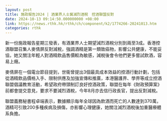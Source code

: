 ```yaml
---
layout: post
title: 施政報告2024 | 酒業界人士冀減烈酒稅　控酒聯盟反對
date: 2024-10-13 09:14:50.000000000 +08:00
link: https://news.rthk.hk/rthk/ch/component/k2/1774266-20241013.htm
categories: rthk
---
```


新一份施政報告星期三發表，有酒業界人士期望減烈酒稅分別到兩至3成。香港控酒聯盟召集人麥倩屏反對減稅，強調酒精是第一類致癌物，影響公共健康，不能妥協，她又關注年輕人對酒精飲品售價較為敏感，減稅後會令他們更多嘗試飲酒，容易上癮。

麥倩屏在一個電台節目提到，世衞曾提出3個最具成本效益的控酒行動計劃，包括從酒精飲品價格入手、限制供應及加強宣傳和推廣，本港醫護界、學界等成立控酒聯盟倡議教育活動，希望政府帶頭制訂良好控酒政策，聯盟在每年《財政預算案》前都會提交意見，要求不要減烈酒稅，今年8月亦去信行政長官，提出反對減稅。

聯盟義務秘書程卓端表示，數據顯示每年全球因為飲酒而死亡的人數達到370萬，酒精可引致200多種疾病及損傷，亦影響心理健康，她關注減烈酒稅後加重醫療體系負擔。

